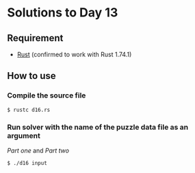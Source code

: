 # Solutions to Day 13

## Requirement

* [Rust](https://www.rust-lang.org/) (confirmed to work with Rust 1.74.1)

## How to use

### Compile the source file

```console
$ rustc d16.rs
```

### Run solver with the name of the puzzle data file as an argument

*Part one* and *Part two*

```console
$ ./d16 input
```
